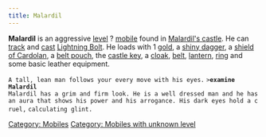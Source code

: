 ```yaml
---
title: Malardil
---
```


**Malardil** is an aggressive [level](level "wikilink") ?
[mobile](mobile "wikilink") found in [Malardil's
castle](Malardil's_castle "wikilink"). He can [track](track "wikilink")
and [cast](cast "wikilink") [Lightning Bolt](Lightning_Bolt "wikilink").
He loads with 1 [gold](gold "wikilink"), a [shiny
dagger](shiny_dagger "wikilink"), a [shield of
Cardolan](shield_of_Cardolan "wikilink"), a [belt
pouch](belt_pouch "wikilink"), the [castle key](castle_key "wikilink"),
a [cloak](cloak "wikilink"), [belt](belt "wikilink"),
[lantern](lantern "wikilink"), [ring](ring "wikilink") and some basic
leather equipment.

`A tall, lean man follows your every move with his eyes.`
`>`**`examine Malardil`**
`Malardil has a grim and firm look. He is a well dressed man and he has`
`an aura that shows his power and his arrogance. His dark eyes hold a cruel,`
`calculating glint.`

[Category: Mobiles](Category:_Mobiles "wikilink") [Category: Mobiles
with unknown level](Category:_Mobiles_with_unknown_level "wikilink")